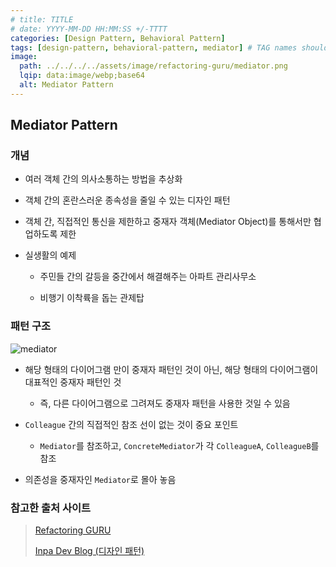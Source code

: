 ```yaml
---
# title: TITLE
# date: YYYY-MM-DD HH:MM:SS +/-TTTT
categories: [Design Pattern, Behavioral Pattern]
tags: [design-pattern, behavioral-pattern, mediator] # TAG names should always be lowercase
image:
  path: ../../../../assets/image/refactoring-guru/mediator.png
  lqip: data:image/webp;base64
  alt: Mediator Pattern
---
```


## Mediator Pattern

### 개념

- 여러 객체 간의 의사소통하는 방법을 추상화

- 객체 간의 혼란스러운 종속성을 줄일 수 있는 디자인 패턴

- 객체 간, 직접적인 통신을 제한하고 중재자 객체(Mediator Object)를 통해서만 협업하도록 제한

- 실생활의 예제

  - 주민들 간의 갈등을 중간에서 해결해주는 아파트 관리사무소

  - 비행기 이착륙을 돕는 관제탑

### 패턴 구조

![mediator](../../../assets/image/structure/mediator.png)

- 해당 형태의 다이어그램 만이 중재자 패턴인 것이 아닌, 해당 형태의 다이어그램이 대표적인 중재자 패턴인 것

  - 즉, 다른 다이어그램으로 그려져도 중재자 패턴을 사용한 것일 수 있음

- `Colleague` 간의 직접적인 참조 선이 없는 것이 중요 포인트

  - `Mediator`를 참조하고, `ConcreteMediator`가 각 `ColleagueA`, `ColleagueB`를 참조

- 의존성을 중재자인 `Mediator`로 몰아 놓음

### 참고한 출처 사이트

> [Refactoring GURU](https://refactoring.guru/ko/design-patterns)
>
> [Inpa Dev Blog (디자인 패턴)](https://inpa.tistory.com/category/%EB%94%94%EC%9E%90%EC%9D%B8%20%ED%8C%A8%ED%84%B4)
